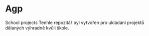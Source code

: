 # Agp
School projects
Tenhle repozitář byl vytvořen pro ukládání projektů dělaných výhradně kvůli škole.
